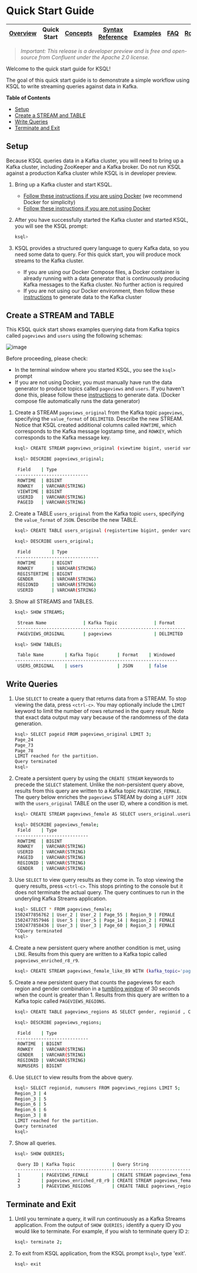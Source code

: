 # Quick Start Guide

| [Overview](/docs/) | Quick Start | [Concepts](/docs/concepts.md#concepts) | [Syntax Reference](/docs/syntax-reference.md#syntax-reference) | [Examples](/docs/examples.md#examples) | [FAQ](/docs/faq.md#faq)  | [Roadmap](/docs/roadmap.md#roadmap) | [Demo](/docs/demo.md#demo) |
|---|----|-----|----|----|----|----|----|

> *Important: This release is a *developer preview* and is free and open-source from Confluent under the Apache 2.0 license.*

Welcome to the quick start guide for KSQL!

The goal of this quick start guide is to demonstrate a simple workflow using KSQL to write streaming queries against data in Kafka.

**Table of Contents**

- [Setup](#setup)
- [Create a STREAM and TABLE](#create-a-stream-and-table)
- [Write Queries](#write-queries)
- [Terminate and Exit](#terminate-and-exit)

## Setup

Because KSQL queries data in a Kafka cluster, you will need to bring up a Kafka cluster, including ZooKeeper and a Kafka broker. Do not run KSQL against a production Kafka cluster while KSQL is in developer preview.

1.  Bring up a Kafka cluster and start KSQL.

	* [Follow these instructions if you are using Docker](/docs/quickstart/quickstart-docker.md)  (we recommend Docker for simplicity)
	* [Follow these instructions if you are not using Docker](quickstart-non-docker.md)

2.  After you have successfully started the Kafka cluster and started KSQL, you will see the KSQL prompt:

    ```bash
    ksql>
    ```

3.  KSQL provides a structured query language to query Kafka data, so you need some data to query. For this quick start, you will produce mock streams to the Kafka cluster.

	* If you are using our Docker Compose files, a Docker container is already running with a data generator that is continuously producing Kafka messages to the Kafka cluster. No further action is required
	* If you are not using our Docker environment, then follow these [instructions](quickstart-non-docker.md#produce-topic-data) to generate data to the Kafka cluster

## Create a STREAM and TABLE

This KSQL quick start shows examples querying data from Kafka topics called `pageviews` and `users` using the following schemas:

![image](/docs/quickstart/ksql-quickstart-schemas.jpg)
    
Before proceeding, please check:

* In the terminal window where you started KSQL, you see the `ksql>` prompt
* If you are not using Docker, you must manually have run the data generator to produce topics called `pageviews` and `users`. If you haven't done this, please follow these [instructions](/docs/quickstart/quickstart-non-docker.md#produce-topic-data) to generate data. (Docker compose file automatically runs the data generator)


1. Create a STREAM `pageviews_original` from the Kafka topic `pageviews`, specifying the `value_format` of `DELIMITED`. Describe the new STREAM.  Notice that KSQL created additional columns called `ROWTIME`, which corresponds to the Kafka message logstamp time, and `ROWKEY`, which corresponds to the Kafka message key.

   ```bash
   ksql> CREATE STREAM pageviews_original (viewtime bigint, userid varchar, pageid varchar) WITH (kafka_topic='pageviews', value_format='DELIMITED');

   ksql> DESCRIBE pageviews_original;

    Field    | Type            
   ----------------------------
    ROWTIME  | BIGINT          
    ROWKEY   | VARCHAR(STRING) 
    VIEWTIME | BIGINT          
    USERID   | VARCHAR(STRING) 
    PAGEID   | VARCHAR(STRING) 
    ```

2. Create a TABLE `users_original` from the Kafka topic `users`, specifying the `value_format` of `JSON`. Describe the new TABLE.

   ```bash
   ksql> CREATE TABLE users_original (registertime bigint, gender varchar, regionid varchar, userid varchar) WITH (kafka_topic='users', value_format='JSON');

   ksql> DESCRIBE users_original;

    Field        | Type            
   --------------------------------
    ROWTIME      | BIGINT          
    ROWKEY       | VARCHAR(STRING) 
    REGISTERTIME | BIGINT          
    GENDER       | VARCHAR(STRING) 
    REGIONID     | VARCHAR(STRING) 
    USERID       | VARCHAR(STRING)
    ``` 

3. Show all STREAMS and TABLES.

   ```bash
   ksql> SHOW STREAMS;
   
    Stream Name              | Kafka Topic              | Format    
   -----------------------------------------------------------------
    PAGEVIEWS_ORIGINAL       | pageviews                | DELIMITED 

   ksql> SHOW TABLES;
   
    Table Name        | Kafka Topic       | Format    | Windowed 
   --------------------------------------------------------------
    USERS_ORIGINAL    | users             | JSON      | false   
   ```


## Write Queries

1. Use `SELECT` to create a query that returns data from a STREAM. To stop viewing the data, press `<ctrl-c>`. You may optionally include the `LIMIT` keyword to limit the number of rows returned in the query result. Note that exact data output may vary because of the randomness of the data generation.

   ```bash
   ksql> SELECT pageid FROM pageviews_original LIMIT 3;
   Page_24
   Page_73
   Page_78
   LIMIT reached for the partition.
   Query terminated
   ksql> 
   ```

2. Create a persistent query by using the `CREATE STREAM` keywords to precede the `SELECT` statement. Unlike the non-persistent query above, results from this query are written to a Kafka topic `PAGEVIEWS_FEMALE`. The query below enriches the `pageviews` STREAM by doing a `LEFT JOIN` with the `users_original` TABLE on the user ID, where a condition is met.

   ```bash
   ksql> CREATE STREAM pageviews_female AS SELECT users_original.userid AS userid, pageid, regionid, gender FROM pageviews_original LEFT JOIN users_original ON pageviews_original.userid = users_original.userid WHERE gender = 'FEMALE';

   ksql> DESCRIBE pageviews_female;
    Field    | Type            
   ----------------------------
    ROWTIME  | BIGINT          
    ROWKEY   | VARCHAR(STRING) 
    USERID   | VARCHAR(STRING) 
    PAGEID   | VARCHAR(STRING) 
    REGIONID | VARCHAR(STRING) 
    GENDER   | VARCHAR(STRING) 
    ```

3. Use `SELECT` to view query results as they come in. To stop viewing the query results, press `<ctrl-c>`. This stops printing to the console but it does not terminate the actual query. The query continues to run in the underyling Kafka Streams application.

   ```bash
   ksql> SELECT * FROM pageviews_female;
   1502477856762 | User_2 | User_2 | Page_55 | Region_9 | FEMALE
   1502477857946 | User_5 | User_5 | Page_14 | Region_2 | FEMALE
   1502477858436 | User_3 | User_3 | Page_60 | Region_3 | FEMALE
   ^CQuery terminated
   ksql> 
   ```

4. Create a new persistent query where another condition is met, using `LIKE`. Results from this query are written to a Kafka topic called `pageviews_enriched_r8_r9`.

   ```bash
   ksql> CREATE STREAM pageviews_female_like_89 WITH (kafka_topic='pageviews_enriched_r8_r9', value_format='DELIMITED') AS SELECT * FROM pageviews_female WHERE regionid LIKE '%_8' OR regionid LIKE '%_9';
   ```

5. Create a new persistent query that counts the pageviews for each region and gender combination in a [tumbling window](http://docs.confluent.io/current/streams/developer-guide.html#tumbling-time-windows) of 30 seconds when the count is greater than 1. Results from this query are written to a Kafka topic called `PAGEVIEWS_REGIONS`.

   ```bash
   ksql> CREATE TABLE pageviews_regions AS SELECT gender, regionid , COUNT(*) AS numusers FROM pageviews_female WINDOW TUMBLING (size 30 second) GROUP BY gender, regionid HAVING COUNT(*) > 1;

   ksql> DESCRIBE pageviews_regions;

    Field    | Type            
   ----------------------------
    ROWTIME  | BIGINT          
    ROWKEY   | VARCHAR(STRING) 
    GENDER   | VARCHAR(STRING) 
    REGIONID | VARCHAR(STRING) 
    NUMUSERS | BIGINT 
    ```

6. Use `SELECT` to view results from the above query.

   ```bash
   ksql> SELECT regionid, numusers FROM pageviews_regions LIMIT 5;
   Region_3 | 4
   Region_3 | 5
   Region_6 | 5
   Region_6 | 6
   Region_3 | 8
   LIMIT reached for the partition.
   Query terminated
   ksql> 
   ```

7. Show all queries.

   ```bash
   ksql> SHOW QUERIES;

    Query ID | Kafka Topic              | Query String                                                                                                                                                                                                                      
   -------------------------------------------------------------------------------------------------------------------------------------------------------------------------------------------------------------------------------------------------------------------------
    1        | PAGEVIEWS_FEMALE         | CREATE STREAM pageviews_female AS SELECT users_original.userid AS userid, pageid, regionid, gender FROM pageviews_original LEFT JOIN users_original ON pageviews_original.userid = users_original.userid WHERE gender = 'FEMALE'; 
    2        | pageviews_enriched_r8_r9 | CREATE STREAM pageviews_female_like_89 WITH (kafka_topic='pageviews_enriched_r8_r9', value_format='DELIMITED') AS SELECT * FROM pageviews_female WHERE regionid LIKE '%_8' OR regionid LIKE '%_9';                                
    3        | PAGEVIEWS_REGIONS        | CREATE TABLE pageviews_regions AS SELECT gender, regionid , COUNT(*) AS numusers FROM pageviews_female WINDOW TUMBLING (size 30 second) GROUP BY gender, regionid HAVING COUNT(*) > 1;   
   ```


## Terminate and Exit

1. Until you terminate a query, it will run continuously as a Kafka Streams application. From the output of `SHOW QUERIES;` identify a query ID you would like to terminate. For example, if you wish to terminate query ID `2`:

   ```bash
   ksql> terminate 2;
   ```

2. To exit from KSQL application, from the KSQL prompt `ksql>`, type 'exit'.

   ```bash
   ksql> exit
   ```
